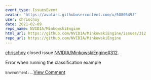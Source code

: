 ```yaml
---
event_type: IssuesEvent
avatar: "https://avatars.githubusercontent.com/u/5080549?"
user: chrischoy
date: 2021-02-09
repo_name: NVIDIA/MinkowskiEngine
html_url: https://github.com/NVIDIA/MinkowskiEngine/issues/312
repo_url: https://github.com/NVIDIA/MinkowskiEngine
---
```


<a href='https://github.com/chrischoy' target='_blank'>chrischoy</a> closed issue <a href='https://github.com/NVIDIA/MinkowskiEngine/issues/312' target='_blank'>NVIDIA/MinkowskiEngine#312</a>.

<p>Error when running the classification example</p><small>Environment :...</small><a href='https://github.com/NVIDIA/MinkowskiEngine/issues/312' target='_blank'>View Comment</a>